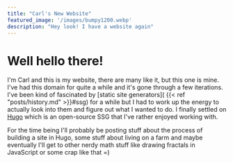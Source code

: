 ```yaml
---
title: "Carl's New Website"
featured_image: '/images/bumpy1200.webp'
description: "Hey look! I have a website again"
---
```

# Well hello there! 
I'm Carl and this is my website, there are many like it, but this one is mine. I've had this domain for quite a while and it's gone through a few iterations. I've been kind of fascinated by  [static site generators]( {{< ref "posts/history.md" >}}#ssg) for a while but I had to work up the energy to actually look into them and figure out what I wanted to do. I finally settled on [Hugo](https://gohugo.io/) which is an open-source SSG that I've rather enjoyed working with. 

For the time being I'll probably be posting stuff about the process of building a site in Hugo, some stuff about living on a farm and maybe eventually I'll get to other nerdy math stuff like drawing fractals in JavaScript or some crap like that =)

